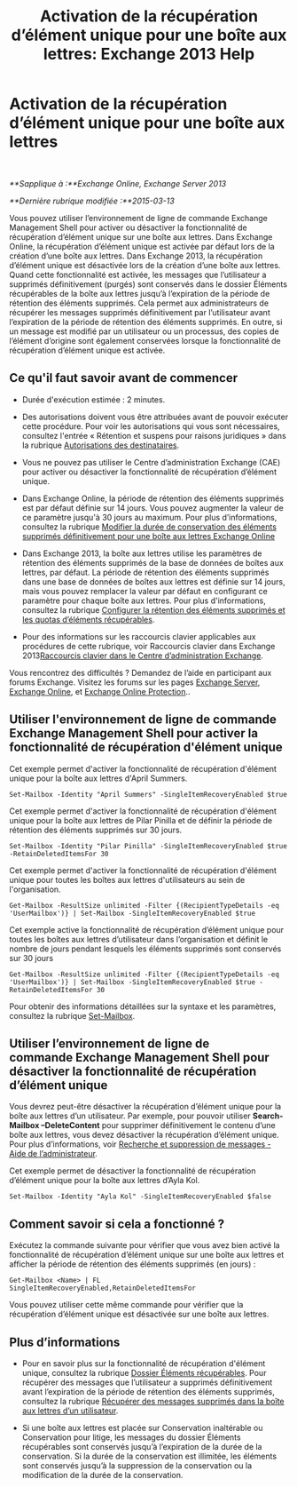 ﻿---
title: 'Activation de la récupération d’élément unique pour une boîte aux lettres: Exchange 2013 Help'
TOCTitle: Activation de la récupération d’élément unique pour une boîte aux lettres
ms:assetid: 2e7f1bcd-8395-45ad-86ce-22868bd46af0
ms:mtpsurl: https://technet.microsoft.com/fr-fr/library/Ee633460(v=EXCHG.150)
ms:contentKeyID: 54652726
ms.date: 04/24/2018
mtps_version: v=EXCHG.150
ms.translationtype: HT
---

# Activation de la récupération d’élément unique pour une boîte aux lettres

 

_**Sapplique à :**Exchange Online, Exchange Server 2013_

_**Dernière rubrique modifiée :**2015-03-13_

Vous pouvez utiliser l’environnement de ligne de commande Exchange Management Shell pour activer ou désactiver la fonctionnalité de récupération d’élément unique sur une boîte aux lettres. Dans Exchange Online, la récupération d’élément unique est activée par défaut lors de la création d’une boîte aux lettres. Dans Exchange 2013, la récupération d’élément unique est désactivée lors de la création d’une boîte aux lettres. Quand cette fonctionnalité est activée, les messages que l’utilisateur a supprimés définitivement (purgés) sont conservés dans le dossier Éléments récupérables de la boîte aux lettres jusqu’à l’expiration de la période de rétention des éléments supprimés. Cela permet aux administrateurs de récupérer les messages supprimés définitivement par l’utilisateur avant l’expiration de la période de rétention des éléments supprimés. En outre, si un message est modifié par un utilisateur ou un processus, des copies de l’élément d’origine sont également conservées lorsque la fonctionnalité de récupération d’élément unique est activée.

## Ce qu'il faut savoir avant de commencer

  - Durée d'exécution estimée : 2 minutes.

  - Des autorisations doivent vous être attribuées avant de pouvoir exécuter cette procédure. Pour voir les autorisations qui vous sont nécessaires, consultez l'entrée « Rétention et suspens pour raisons juridiques » dans la rubrique [Autorisations des destinataires](recipients-permissions-exchange-2013-help.md).

  - Vous ne pouvez pas utiliser le Centre d’administration Exchange (CAE) pour activer ou désactiver la fonctionnalité de récupération d’élément unique.

  - Dans Exchange Online, la période de rétention des éléments supprimés est par défaut définie sur 14 jours. Vous pouvez augmenter la valeur de ce paramètre jusqu'à 30 jours au maximum. Pour plus d’informations, consultez la rubrique [Modifier la durée de conservation des éléments supprimés définitivement pour une boîte aux lettres Exchange Online](https://technet.microsoft.com/fr-fr/library/dn163584\(v=exchg.150\))

  - Dans Exchange 2013, la boîte aux lettres utilise les paramètres de rétention des éléments supprimés de la base de données de boîtes aux lettres, par défaut. La période de rétention des éléments supprimés dans une base de données de boîtes aux lettres est définie sur 14 jours, mais vous pouvez remplacer la valeur par défaut en configurant ce paramètre pour chaque boîte aux lettres. Pour plus d'informations, consultez la rubrique [Configurer la rétention des éléments supprimés et les quotas d’éléments récupérables](configure-deleted-item-retention-and-recoverable-items-quotas-exchange-2013-help.md).

  - Pour des informations sur les raccourcis clavier applicables aux procédures de cette rubrique, voir Raccourcis clavier dans Exchange 2013[Raccourcis clavier dans le Centre d’administration Exchange](keyboard-shortcuts-in-the-exchange-admin-center-exchange-online-protection-help.md).

Vous rencontrez des difficultés ? Demandez de l’aide en participant aux forums Exchange. Visitez les forums sur les pages [Exchange Server](https://go.microsoft.com/fwlink/p/?linkid=60612), [Exchange Online](https://go.microsoft.com/fwlink/p/?linkid=267542), et [Exchange Online Protection](https://go.microsoft.com/fwlink/p/?linkid=285351)..

## Utiliser l'environnement de ligne de commande Exchange Management Shell pour activer la fonctionnalité de récupération d'élément unique

Cet exemple permet d'activer la fonctionnalité de récupération d'élément unique pour la boîte aux lettres d'April Summers.

    Set-Mailbox -Identity "April Summers" -SingleItemRecoveryEnabled $true

Cet exemple permet d'activer la fonctionnalité de récupération d'élément unique pour la boîte aux lettres de Pilar Pinilla et de définir la période de rétention des éléments supprimés sur 30 jours.

    Set-Mailbox -Identity "Pilar Pinilla" -SingleItemRecoveryEnabled $true -RetainDeletedItemsFor 30

Cet exemple permet d'activer la fonctionnalité de récupération d'élément unique pour toutes les boîtes aux lettres d'utilisateurs au sein de l'organisation.

    Get-Mailbox -ResultSize unlimited -Filter {(RecipientTypeDetails -eq 'UserMailbox')} | Set-Mailbox -SingleItemRecoveryEnabled $true

Cet exemple active la fonctionnalité de récupération d’élément unique pour toutes les boîtes aux lettres d’utilisateur dans l’organisation et définit le nombre de jours pendant lesquels les éléments supprimés sont conservés sur 30 jours

    Get-Mailbox -ResultSize unlimited -Filter {(RecipientTypeDetails -eq 'UserMailbox')} | Set-Mailbox -SingleItemRecoveryEnabled $true -RetainDeletedItemsFor 30

Pour obtenir des informations détaillées sur la syntaxe et les paramètres, consultez la rubrique [Set-Mailbox](https://technet.microsoft.com/fr-fr/library/bb123981\(v=exchg.150\)).

## Utiliser l’environnement de ligne de commande Exchange Management Shell pour désactiver la fonctionnalité de récupération d’élément unique

Vous devrez peut-être désactiver la récupération d’élément unique pour la boîte aux lettres d’un utilisateur. Par exemple, pour pouvoir utiliser **Search-Mailbox –DeleteContent** pour supprimer définitivement le contenu d’une boîte aux lettres, vous devez désactiver la récupération d’élément unique. Pour plus d’informations, voir [Recherche et suppression de messages - Aide de l’administrateur](search-for-and-delete-messages-admin-help-exchange-2013-help.md).

Cet exemple permet de désactiver la fonctionnalité de récupération d’élément unique pour la boîte aux lettres d’Ayla Kol.

    Set-Mailbox -Identity "Ayla Kol" -SingleItemRecoveryEnabled $false

## Comment savoir si cela a fonctionné ?

Exécutez la commande suivante pour vérifier que vous avez bien activé la fonctionnalité de récupération d’élément unique sur une boîte aux lettres et afficher la période de rétention des éléments supprimés (en jours) :

    Get-Mailbox <Name> | FL SingleItemRecoveryEnabled,RetainDeletedItemsFor

Vous pouvez utiliser cette même commande pour vérifier que la récupération d’élément unique est désactivée sur une boîte aux lettres.

## Plus d’informations

  - Pour en savoir plus sur la fonctionnalité de récupération d'élément unique, consultez la rubrique [Dossier Éléments récupérables](recoverable-items-folder-exchange-2013-help.md). Pour récupérer des messages que l’utilisateur a supprimés définitivement avant l’expiration de la période de rétention des éléments supprimés, consultez la rubrique [Récupérer des messages supprimés dans la boîte aux lettres d’un utilisateur](recover-deleted-messages-in-a-user-s-mailbox-exchange-2013-help.md).

  - Si une boîte aux lettres est placée sur Conservation inaltérable ou Conservation pour litige, les messages du dossier Éléments récupérables sont conservés jusqu’à l’expiration de la durée de la conservation. Si la durée de la conservation est illimitée, les éléments sont conservés jusqu’à la suppression de la conservation ou la modification de la durée de la conservation.

